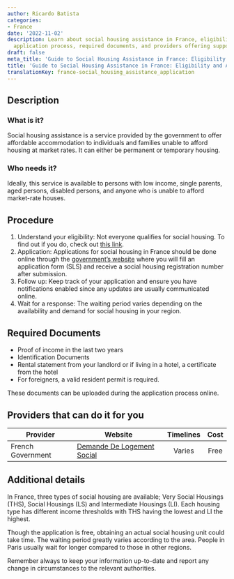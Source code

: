 ```yaml
---
author: Ricardo Batista
categories:
- France
date: '2022-11-02'
description: Learn about social housing assistance in France, eligibility criteria,
  application process, required documents, and providers offering support.
draft: false
meta_title: 'Guide to Social Housing Assistance in France: Eligibility and Application'
title: 'Guide to Social Housing Assistance in France: Eligibility and Application'
translationKey: france-social_housing_assistance_application
---
```



## Description
### What is it?
Social housing assistance is a service provided by the government to offer affordable accommodation to individuals and families unable to afford housing at market rates. It can either be permanent or temporary housing.

### Who needs it?
Ideally, this service is available to persons with low income, single parents, aged persons, disabled persons, and anyone who is unable to afford market-rate houses.

## Procedure
1. Understand your eligibility: Not everyone qualifies for social housing. To find out if you do, check out [this link](https://www.legifrance.gouv.fr/loda/id/JORFTEXT000000509779/). 
2. Application: Applications for social housing in France should be done online through the [government’s website](https://www.demande-logement-social.gouv.fr/) where you will fill an application form (SLS) and receive a social housing registration number after submission.
3. Follow up: Keep track of your application and ensure you have notifications enabled since any updates are usually communicated online.
4. Wait for a response: The waiting period varies depending on the availability and demand for social housing in your region.

## Required Documents
- Proof of income in the last two years
- Identification Documents
- Rental statement from your landlord or if living in a hotel, a certificate from the hotel
- For foreigners, a valid resident permit is required. 

These documents can be uploaded during the application process online.

## Providers that can do it for you

| Provider        |     Website     |     Timelines    |       Cost      |
| --------------- | --------------- |  :-------------: | :-------------: |
| French Government      |  [Demande De Logement Social](https://www.demande-logement-social.gouv.fr)      |      Varies      |        Free      |

## Additional details
In France, three types of social housing are available; Very Social Housings (THS), Social Housings (LS) and Intermediate Housings (LI). Each housing type has different income thresholds with THS having the lowest and LI the highest.

Though the application is free, obtaining an actual social housing unit could take time. The waiting period greatly varies according to the area. People in Paris usually wait for longer compared to those in other regions. 

Remember always to keep your information up-to-date and report any change in circumstances to the relevant authorities.